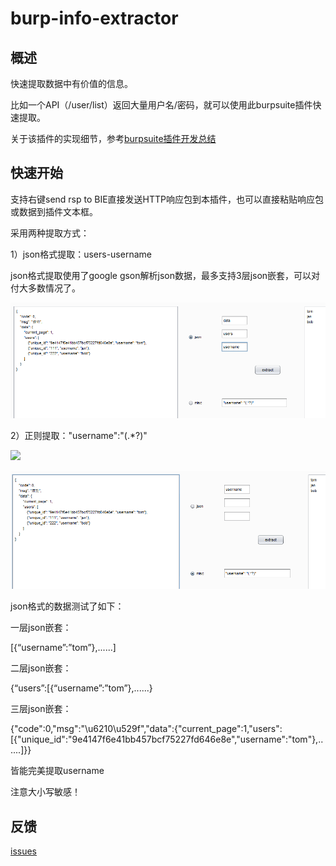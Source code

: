 # burp-info-extractor
## 概述

快速提取数据中有价值的信息。

比如一个API（/user/list）返回大量用户名/密码，就可以使用此burpsuite插件快速提取。

关于该插件的实现细节，参考[burpsuite插件开发总结](https://www.lsablog.com/networksec/penetration/burpsuite-plugin-development/)

## 快速开始

支持右键send rsp to BIE直接发送HTTP响应包到本插件，也可以直接粘贴响应包或数据到插件文本框。

采用两种提取方式：

1）json格式提取：users-username

json格式提取使用了google gson解析json数据，最多支持3层json嵌套，可以对付大多数情况了。

![](https://github.com/theLSA/burp-info-extractor/raw/master/demo/bie03.png)

2）正则提取："username":"(.*?)"

![](https://github.com/theLSA/burp-info-extractor/raw/master/demo/bie00.png)

![](https://github.com/theLSA/burp-info-extractor/raw/master/demo/bie02.png)

json格式的数据测试了如下：

一层json嵌套：

[{“username”:”tom”},......]

二层json嵌套：

{“users”:[{“username”:”tom”},......}

三层json嵌套：

{"code":0,"msg":"\u6210\u529f","data":{"current_page":1,"users":[{"unique_id":"9e4147f6e41bb457bcf75227fd646e8e","username":"tom"},......]}}

皆能完美提取username 

注意大小写敏感！

## 反馈

[issues](https://github.com/theLSA/burp-info-extractor/issues)
